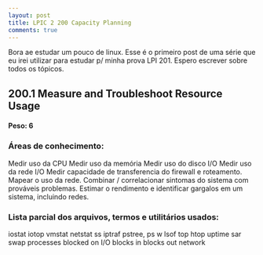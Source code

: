 ```yaml
---
layout: post
title: LPIC 2 200 Capacity Planning
comments: true
---
```


Bora ae estudar um pouco de linux. Esse é o primeiro post de uma série que eu irei utilizar para estudar p/ minha prova LPI 201. Espero escrever sobre todos os tópicos.

## 200.1 Measure and Troubleshoot Resource Usage
#### Peso: 6

### Áreas de conhecimento:

 Medir uso da CPU
 Medir uso da memória
 Medir uso do disco I/O
 Medir uso da rede I/O
 Medir capacidade de transferencia do firewall e roteamento.
 Mapear o uso da rede.
 Combinar / correlacionar sintomas do sistema com prováveis problemas.
 Estimar o rendimento e identificar gargalos em um sistema, incluindo redes.

### Lista parcial dos arquivos, termos e utilitários usados:
 iostat
 iotop
 vmstat
 netstat
 ss
 iptraf
 pstree, ps
 w
 lsof
 top
 htop
 uptime
 sar
 swap
 processes blocked on I/O
 blocks in
 blocks out
 network
